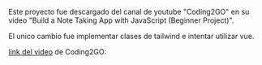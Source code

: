 Este proyecto fue descargado del canal de youtube "Coding2GO" en su video "Build a Note Taking App with JavaScript (Beginner Project)".

El unico cambio fue implementar clases de tailwind e intentar utilizar vue.

[link del video](https://www.youtube.com/watch?v=gzoifHuIsrI) de Coding2GO: 

